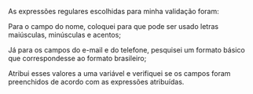 As expressões regulares escolhidas para minha validação foram:

Para o campo do nome, coloquei para que pode ser usado letras maiúsculas, minúsculas e acentos;

Já para os campos do e-mail e do telefone, pesquisei um formato básico que correspondesse ao formato brasileiro;

Atribui esses valores a uma variável e verifiquei se os campos foram preenchidos de acordo com as expressões atribuídas.
